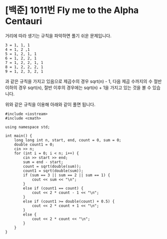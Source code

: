 # [백준] 1011번 Fly me to the Alpha Centauri

거리에 따라 생기는 규칙을 파악하면 풀기 쉬운 문제입니다.

    3 = 1, 1, 1
    4 = 1, 2 ,1
    5 = 1, 2, 1, 1
    6 = 1, 2, 2, 1
    7 = 1, 2, 2, 1, 1
    8 = 1, 2, 2, 2, 1
    9 = 1, 2, 3, 2, 1

과 같은 규칙을 가지고 있음으로 제곱수의 경우 sqrt(n) - 1, 다음 제곱 수까지의 수 절반 이하의 경우 sqrt(n), 절반 이후의 경우에는 sqrt(n) + 1을 가지고 있는 것을 볼 수 있습니다.

위와 같은 규칙을 이용해 아래와 같이 풀면 됩니다.

    #include <iostream>
    #include <cmath>
    
    using namespace std;
    
    int main() {
    	long long int n, start, end, count = 0, sum = 0;
    	double count1 = 0;
    	cin >> n;
    	for (int i = 0; i < n; i++) {
    		cin >> start >> end;
    		sum = end - start;
    		count = sqrt(double(sum));
    		count1 = sqrt(double(sum));
    		if (sum == 3 || sum == 2 || sum == 1) {
    			cout << sum << "\n";
    		}
    		else if (count1 == count) {
    			cout << 2 * count - 1 << "\n";
    		}
    		else if (count1 >= double(count) + 0.5) {
    			cout << 2 * count + 1 << "\n";
    		}
    		else {
    			cout << 2 * count << "\n";
    		}
    	}
    }